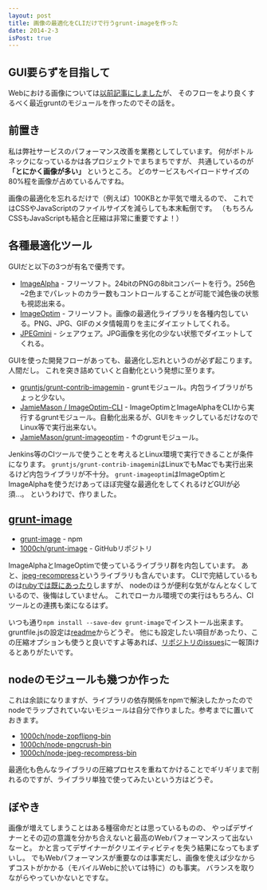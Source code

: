 ```yaml
---
layout: post
title: 画像の最適化をCLIだけで行うgrunt-imageを作った
date: 2014-2-3
isPost: true
---
```


## GUI要らずを目指して

Webにおける画像については[以前記事にしました](http://1000ch.net/2013/09/18/WebImageOptimization/)が、
そのフローをより良くするべく最近gruntのモジュールを作ったのでその話を。

## 前置き

私は弊社サービスのパフォーマンス改善を業務としてしています。
何がボトルネックになっているかは各プロジェクトでまちまちですが、
共通しているのが **「とにかく画像が多い」** というところ。
どのサービスもペイロードサイズの80%程を画像が占めているんですね。

画像の最適化を忘れるだけで（例えば）100KBとか平気で増えるので、
これではCSSやJavaScriptのファイルサイズを減らしても本末転倒です。
（もちろんCSSもJavaScriptも結合と圧縮は非常に重要ですよ！）

## 各種最適化ツール

GUIだと以下の3つが有名で優秀です。

- [ImageAlpha](http://pngmini.com/) - フリーソフト。24bitのPNGの8bitコンバートを行う。256色~2色までパレットのカラー数もコントロールすることが可能で減色後の状態も視認出来る。
- [ImageOptim](http://imageoptim.com/) - フリーソフト。画像の最適化ライブラリを各種内包している。PNG、JPG、GIFのメタ情報周りを主にダイエットしてくれる。
- [JPEGmini](http://www.jpegmini.com/) - シェアウェア。JPG画像を劣化の少ない状態でダイエットしてくれる。

GUIを使った開発フローがあっても、最適化し忘れというのが必ず起こります。人間だし。
これを突き詰めていくと自動化という発想に至ります。

- [gruntjs/grunt-contrib-imagemin](https://github.com/gruntjs/grunt-contrib-imagemin) - gruntモジュール。内包ライブラリがちょっと少ない。
- [JamieMason / ImageOptim-CLI](https://github.com/JamieMason/ImageOptim-CLI) - ImageOptimとImageAlphaをCLIから実行するgruntモジュール。自動化出来るが、GUIをキックしているだけなのでLinux等で実行出来ない。
- [JamieMason/grunt-imageoptim](https://github.com/JamieMason/grunt-imageoptim) - ↑のgruntモジュール。

Jenkins等のCIツールで使うことを考えるとLinux環境で実行できることが条件になります。
`gruntjs/grunt-contrib-imagemin`はLinuxでもMacでも実行出来るけど内包ライブラリが不十分。
`grunt-imageoptim`はImageOptimとImageAlphaを使うだけあってほぼ完璧な最適化をしてくれるけどGUIが必須…。
というわけで、作りました。

## [grunt-image](https://github.com/1000ch/grunt-image)

- [grunt-image](https://npmjs.org/package/grunt-image) - npm
- [1000ch/grunt-image](https://github.com/1000ch/grunt-image) - GitHubリポジトリ

ImageAlphaとImageOptimで使っているライブラリ群を内包しています。
あと、[jpeg-recompress](https://github.com/danielgtaylor/jpeg-archive#jpeg-recompress)というライブラリも含んでいます。
CLIで完結しているものは[rubyでは既にあったり](https://github.com/toy/image_optim)しますが、
nodeのほうが便利な気がなんとなくしているので、後悔はしていません。
これでローカル環境での実行はもちろん、CIツールとの連携も楽になるはず。

いつも通り`npm install --save-dev grunt-image`でインストール出来ます。
gruntfile.jsの設定は[readme](https://github.com/1000ch/grunt-image#usage)からどうぞ。
他にも設定したい項目があったり、この圧縮オプションも使うと良いですよ等あれば、[リポジトリのissues](https://github.com/1000ch/grunt-image/issues)に一報頂けるとありがたいです。

## nodeのモジュールも幾つか作った

これは余談になりますが、ライブラリの依存関係をnpmで解決したかったので
nodeでラップされていないモジュールは自分で作りました。参考までに置いておきます。

- [1000ch/node-zopflipng-bin](https://github.com/1000ch/node-zopflipng-bin)
- [1000ch/node-pngcrush-bin](https://github.com/1000ch/node-pngcrush-bin)
- [1000ch/node-jpeg-recompress-bin](https://github.com/1000ch/node-jpeg-recompress-bin)

最適化も色んなライブラリの圧縮プロセスを重ねてかけることでギリギリまで削れるのですが、ライブラリ単独で使ってみたいという方はどうぞ。

## ぼやき

画像が増えてしまうことはある種宿命だとは思っているものの、
やっぱデザイナーとその辺の意識を分かち合えないと最高のWebパフォーマンスって出ないなーと。
かと言ってデザイナーがクリエイティビティを失う結果になってもまずいし。
でもWebパフォーマンスが重要なのは事実だし、画像を使えば少なからずコストがかかる（モバイルWebに於いては特に）のも事実。
バランスを取りながらやっていかないとですな。
